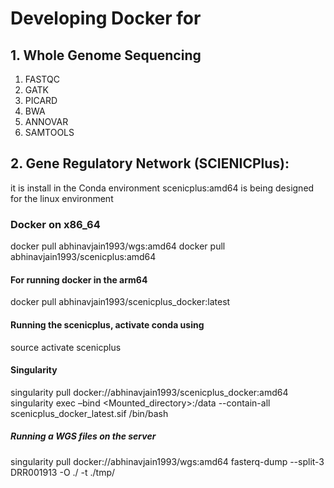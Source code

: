 # Developing Docker for

## 1. Whole Genome Sequencing

1. FASTQC
2. GATK
3. PICARD
4. BWA
5. ANNOVAR
6. SAMTOOLS

## 2. Gene Regulatory Network (SCIENICPlus):

it is install in the Conda environment
scenicplus:amd64 is being designed for the linux environment

### Docker on x86_64

docker pull abhinavjain1993/wgs:amd64
docker pull abhinavjain1993/scenicplus:amd64

#### For running docker in the arm64

docker pull abhinavjain1993/scenicplus_docker:latest

#### Running the scenicplus, activate conda using

source activate scenicplus

#### Singularity

singularity pull docker://abhinavjain1993/scenicplus_docker:amd64
singularity exec –bind <Mounted_directory>:/data --contain-all scenicplus_docker_latest.sif /bin/bash

##### Running a WGS files on the server

singularity pull docker://abhinavjain1993/wgs:amd64
fasterq-dump --split-3 DRR001913 -O ./ -t ./tmp/
